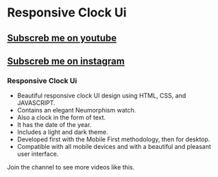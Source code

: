 # Responsive Clock Ui
## [Subscreb me on youtube](https://www.youtube.com/channel/UCnFolF8keD3SwOKmfOPLlkw) 
## [Subscreb me on instagram](https://www.instagram.com/?utm_source=pwa_homescreen&__pwa=1)
### Responsive Clock Ui

- Beautiful responsive clock UI design using HTML, CSS, and JAVASCRIPT.
- Contains an elegant Neumorphism watch.
- Also a clock in the form of text.
- It has the date of the year.
- Includes a light and dark theme.
- Developed first with the Mobile First methodology, then for desktop.
- Compatible with all mobile devices and with a beautiful and pleasant user interface.

Join the channel to see more videos like this.
